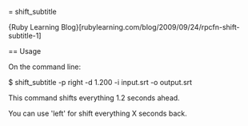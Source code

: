 = shift_subtitle

{Ruby Learning Blog}[rubylearning.com/blog/2009/09/24/rpcfn-shift-subtitle-1]

== Usage

On the command line:

  $ shift_subtitle -p right -d 1.200 -i input.srt -o output.srt

This command shifts everything 1.2 seconds ahead.

You can use 'left' for shift everything X seconds back.

